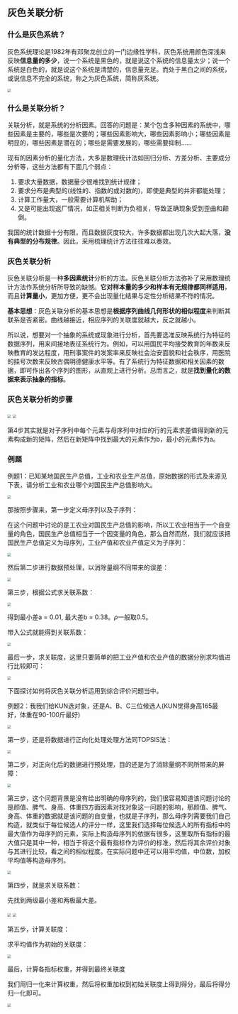 ## 灰色关联分析

### 什么是灰色系统？

灰色系统理论是1982年有邓聚龙创立的一门边缘性学科，灰色系统用颜色深浅来反映**信息量的多少**，说一个系统是黑色的，就是说这个系统的信息量太少；说一个系统是白色的，就是说这个系统是清楚的，信息量充足。而处于黑白之间的系统，或说信息不完全的系统，称之为灰色系统，简称灰系统。

<img src="picture/0501.png" style="zoom:50%;" />

### 什么是关联分析？

关联分析，就是系统的分析因素。回答的问题是：某个包含多种因素的系统中，哪些因素是主要的，哪些是次要的；哪些因素影响大，哪些因素影响小；哪些因素是明显的，哪些因素是潜在的；哪些是需要发展的，哪些需要抑制......

现有的因素分析的量化方法，大多是数理统计法如回归分析、方差分析、主要成分分析等，这些方法都有下面几个弱点：

1. 要求大量数据，数据量少很难找到统计规律；
2. 要求分布是典型的(线性的、指数的或对数的)，即使是典型的并非都能处理；
3. 计算工作量大，一般需要计算机帮助；
4. 又是可能出现返厂情况，如正相关判断为负相关，导致正确现象受到歪曲和颠倒。

我国的统计数据十分有限，而且数据灰度较大，许多数据都出现几次大起大落，**没有典型的分布规律**。因此，采用梳理统计方法往往难以奏效。

### 灰色关联分析

灰色关联分析是一种**多因素统计**分析的方法。灰色关联分析方法弥补了采用数理统计方法作系统分析所导致的缺憾。**它对样本量的多少和样本有无规律都同样适用**，而且**计算量小**，更加方便，更不会出现量化结果与定性分析结果不符的情况。

**基本思想**：灰色关联分析的基本思想是**根据序列曲线几何形状的相似程度**来判断其联系是否紧密。曲线越接近，相应序列的关联度就越大，反之就越小。

所以说，想要对一个抽象的系统或现象进行分析，首先要选准反映系统行为特征的数据序列，用来间接地表征系统行为。例如，可以用国民平均接受教育的年数来反映教育的发达程度，用刑事案件的发案率来反映社会治安面貌和社会秩序，用医院的挂号次数来反映古偶明德健康水平等。有了系统行为特征数据和相关因素的数据，即可作出各个序列的图形，从直观上进行分析。总而言之，就是**找到量化的数据来表示抽象的指标**。

### 灰色关联分析的步骤

<img src="picture/0502.png" style="zoom:50%;" />

<img src="picture/0503.png" style="zoom:50%;" />

第4步其实就是对子序列中每个元素与母序列中对应的行的元素求差值得到新的元素构成新的矩阵，然后在新矩阵中找到最大的元素作为b，最小的元素作为a。

### 例题

例题1：已知某地国民生产总值，工业和农业生产总值，原始数据的形式及来源见下表，请分析工业和农业哪个对国民生产总值影响大。

<img src="picture/0504.png" style="zoom:50%;" />

那按照步骤来，第一步定义母序列以及子序列：

在这个问题中讨论的是工农业对国民生产总值的影响，所以工农业相当于一个自变量的角色，国民生产总值相当于一个因变量的角色，那么自然而然，我们就应该把国民生产总值定义为母序列，工业产值和农业产值定义为子序列：

<img src="picture/0505.png" style="zoom:50%;" />

然后第二步进行数据预处理，以消除量纲不同带来的误差：

<img src="picture/0506.png" style="zoom:50%;" />

第三步，根据公式求关联系数：

<img src="picture/0507.png" style="zoom:50%;" />

得到最小差a = 0.01, 最大差b = 0.38。$\rho$一般取0.5。

带入公式就能得到关联系数：

<img src="picture/0508.png" style="zoom:50%;" />

最后一步，求关联度，这里只要简单的把工业产值和农业产值的数据分别求均值进行比较即可：

<img src="picture/0509.png" style="zoom:50%;" />

下面探讨如何将灰色关联分析运用到综合评价问题当中。

例题2：我我们给KUN选对象，还是A、B、C三位候选人(KUN觉得身高165最好，体重在90-100斤最好)

<img src="picture/0510.png" style="zoom:50%;" />

第一步，还是将数据进行正向化处理处理方法同TOPSIS法：

<img src="picture/0511.png" style="zoom:50%;" />

第二步，对正向化后的数据进行预处理，目的还是为了消除量纲不同所带来的屏障：

<img src="picture/0512.png" style="zoom:50%;" />

第三步，这个问题背景是没有给出明确的母序列的，我们很容易知道该问题讨论的是颜值、脾气、身高、体重四方面因素对找对象这一问题的影响，那颜值、脾气、身高、体重的数据就是该问题的自变量，也就是子序列，那么母序列需要我们自己构造，就类似于每位候选人的评分一样，这里我们选择每位候选人的所有指标中的最大值作为母序列的元素，实际上构造母序列的依据有很多，这里取所有指标的最大值只是其中一种，相当于将这个最有指标作为评价的标准，然后将其余评价对象与其进行比较，看之间的相似程度。在实际问题中还可以用平均值，中位数，加权平均值等构造母序列。

<img src="picture/0513.png" style="zoom:50%;" />

第四步，就是求关联系数：

先找到两级最小差和两极最大差。

<img src="picture/0514.png" style="zoom:50%;" />

<img src="picture/0515.png" style="zoom:50%;" />

第五步，计算关联度：

求平均值作为初始的关联度：

<img src="picture/0516.png" style="zoom:50%;" />

最后，计算各指标权重，并得到最终关联度

我们用归一化来计算权重，然后将权重加权到初始关联度上得到得分，最后将得分归一化即可。

<img src="picture/0517.png" style="zoom:50%;" />